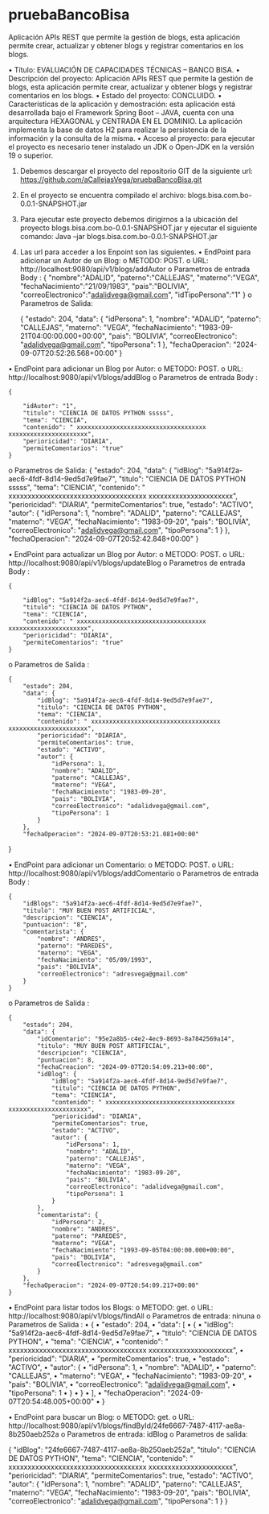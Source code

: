 # pruebaBancoBisa
Aplicación APIs REST que permite la gestión de blogs, esta aplicación permite crear, actualizar y obtener blogs y registrar comentarios en los blogs.


•	Título:  EVALUACIÓN DE CAPACIDADES TÉCNICAS – BANCO BISA.
•	Descripción del proyecto: Aplicación APIs REST que permite la gestión de blogs, esta aplicación permite crear, actualizar y obtener blogs y registrar comentarios en los blogs.
•	Estado del proyecto: CONCLUIDO.
•	Características de la aplicación y demostración: esta aplicación está desarrollada bajo el Framework Spring Boot – JAVA, cuenta con una arquitectura HEXAGONAL y CENTRADA EN EL DOMINIO.  La aplicación implementa la base de datos H2 para realizar la persistencia de la información y la consulta de la misma.
•	Acceso al proyecto: para ejecutar el proyecto es necesario tener instalado un JDK o Open-JDK en la versión 19 o superior. 
1.	Debemos descargar el proyecto del repositorio GIT de la siguiente url:
      https://github.com/aCallejasVega/pruebaBancoBisa.git
2.	En el proyecto se encuentra compilado el archivo:
      blogs.bisa.com.bo-0.0.1-SNAPSHOT.jar
3.	Para ejecutar este proyecto debemos dirigirnos a la ubicación del proyecto blogs.bisa.com.bo-0.0.1-SNAPSHOT.jar y ejecutar el siguiente comando:
               Java –jar blogs.bisa.com.bo-0.0.1-SNAPSHOT.jar
4.	Las url para acceder a los Enpoint son las siguientes.
•	EndPoint para adicionar un Autor de un Blog:
o	METODO: POST.
o	URL: http://localhost:9080/api/v1/blogs/addAutor
o	Parametros de entrada Body : 
             {
	    "nombre":"ADALID",
	    "paterno":"CALLEJAS",
	    "materno":"VEGA",
	    "fechaNacimiento":"21/09/1983",
	    "pais":"BOLIVIA",
	    "correoElectronico":"adalidvega@gmail.com",
	    "idTipoPersona":"1"
	}
o	Parametros de Salida: 

	{
	    "estado": 204,
	    "data": {
        	"idPersona": 1,
	        "nombre": "ADALID",
        	"paterno": "CALLEJAS",
	        "materno": "VEGA",
        	"fechaNacimiento": "1983-09-21T04:00:00.000+00:00",
	        "pais": "BOLIVIA",
        	"correoElectronico": "adalidvega@gmail.com",
	        "tipoPersona": 1
	    },
	    "fechaOperacion": "2024-09-07T20:52:26.568+00:00"
	}




•	EndPoint para adicionar un Blog por Autor:
o	METODO: POST.
o	URL: http://localhost:9080/api/v1/blogs/addBlog
o	Parametros de entrada Body : 

	{
    
	    "idAutor": "1",
	    "titulo": "CIENCIA DE DATOS PYTHON sssss",
	    "tema": "CIENCIA",
	    "contenido": " xxxxxxxxxxxxxxxxxxxxxxxxxxxxxxxxxxxx xxxxxxxxxxxxxxxxxxxxxx",
	    "perioricidad": "DIARIA",
	    "permiteComentarios": "true"
	}

o	Parametros de Salida: 
		{
    	"estado": 204,
	    "data": {
        	"idBlog": "5a914f2a-aec6-4fdf-8d14-9ed5d7e9fae7",
	        "titulo": "CIENCIA DE DATOS PYTHON sssss",
        	"tema": "CIENCIA",
	        "contenido": " xxxxxxxxxxxxxxxxxxxxxxxxxxxxxxxxxxxx xxxxxxxxxxxxxxxxxxxxxx",
        	"perioricidad": "DIARIA",
	        "permiteComentarios": true,
        	"estado": "ACTIVO",
	        "autor": {
        	    "idPersona": 1,
	            "nombre": "ADALID",
        	    "paterno": "CALLEJAS",
	            "materno": "VEGA",
        	    "fechaNacimiento": "1983-09-20",
	            "pais": "BOLIVIA",
        	    "correoElectronico": "adalidvega@gmail.com",
	            "tipoPersona": 1
        	}
	    },
	    "fechaOperacion": "2024-09-07T20:52:42.848+00:00"
	}
 




•	EndPoint para actualizar un Blog por Autor:
o	METODO: POST.
o	URL: http://localhost:9080/api/v1/blogs/updateBlog
o	Parametros de entrada Body : 

	{
    
	    "idBlog": "5a914f2a-aec6-4fdf-8d14-9ed5d7e9fae7",
	    "titulo": "CIENCIA DE DATOS PYTHON",
	    "tema": "CIENCIA",
	    "contenido": " xxxxxxxxxxxxxxxxxxxxxxxxxxxxxxxxxxxx xxxxxxxxxxxxxxxxxxxxxx",
	    "perioricidad": "DIARIA",
	    "permiteComentarios": "true"
	}



o	Parametros de Salida : 


	{
	    "estado": 204,
	    "data": {
        	"idBlog": "5a914f2a-aec6-4fdf-8d14-9ed5d7e9fae7",
	        "titulo": "CIENCIA DE DATOS PYTHON",
        	"tema": "CIENCIA",
	        "contenido": " xxxxxxxxxxxxxxxxxxxxxxxxxxxxxxxxxxxx xxxxxxxxxxxxxxxxxxxxxx",
        	"perioricidad": "DIARIA",
	        "permiteComentarios": true,
        	"estado": "ACTIVO",
	        "autor": {
        	    "idPersona": 1,
	            "nombre": "ADALID",
        	    "paterno": "CALLEJAS",
	            "materno": "VEGA",
        	    "fechaNacimiento": "1983-09-20",
	            "pais": "BOLIVIA",
        	    "correoElectronico": "adalidvega@gmail.com",
	            "tipoPersona": 1
        	}
	    },
	    "fechaOperacion": "2024-09-07T20:53:21.081+00:00"
}






•	EndPoint para adicionar un Comentario:
o	METODO: POST.
o	URL: http://localhost:9080/api/v1/blogs/addComentario
o	Parametros de entrada Body : 

	{
	    "idBlogs": "5a914f2a-aec6-4fdf-8d14-9ed5d7e9fae7",
	    "titulo": "MUY BUEN POST ARTIFICIAL",
	    "descripcion": "CIENCIA",    
	    "puntuacion": "8",
	    "comentarista": {
        	"nombre": "ANDRES",
	        "paterno": "PAREDES",
        	"materno": "VEGA",
	        "fechaNacimiento": "05/09/1993",
        	"pais": "BOLIVIA",
	        "correoElectronico": "adresvega@gmail.com"       
    	}
	}


o	Parametros de Salida :


	{
	    "estado": 204,
	    "data": {
        	"idComentario": "95e2a8b5-c4e2-4ec9-8693-8a7842569a14",
	        "titulo": "MUY BUEN POST ARTIFICIAL",
        	"descripcion": "CIENCIA",
	        "puntuacion": 8,
        	"fechaCreacion": "2024-09-07T20:54:09.213+00:00",
	        "idBlog": {
        	    "idBlog": "5a914f2a-aec6-4fdf-8d14-9ed5d7e9fae7",
	            "titulo": "CIENCIA DE DATOS PYTHON",
        	    "tema": "CIENCIA",
	            "contenido": " xxxxxxxxxxxxxxxxxxxxxxxxxxxxxxxxxxxx xxxxxxxxxxxxxxxxxxxxxx",
        	    "perioricidad": "DIARIA",
	            "permiteComentarios": true,
        	    "estado": "ACTIVO",
	            "autor": {
        	        "idPersona": 1,
                	"nombre": "ADALID",
	                "paterno": "CALLEJAS",
        	        "materno": "VEGA",
                	"fechaNacimiento": "1983-09-20",
	                "pais": "BOLIVIA",
        	        "correoElectronico": "adalidvega@gmail.com",
                	"tipoPersona": 1
	            }
        	},
	        "comentarista": {
        	    "idPersona": 2,
	            "nombre": "ANDRES",
        	    "paterno": "PAREDES",
	            "materno": "VEGA",
        	    "fechaNacimiento": "1993-09-05T04:00:00.000+00:00",
	            "pais": "BOLIVIA",
        	    "correoElectronico": "adresvega@gmail.com"
        	}
    	},
	    "fechaOperacion": "2024-09-07T20:54:09.217+00:00"
	}




•	EndPoint para listar todos los Blogs:
o	METODO: get.
o	URL: http://localhost:9080/api/v1/blogs/findAll
o	Parametros de entrada: ninuna 
o	Parametros de Salida :
•	{
•	    "estado": 204,
•	    "data": [
•	        {
•	            "idBlog": "5a914f2a-aec6-4fdf-8d14-9ed5d7e9fae7",
•	            "titulo": "CIENCIA DE DATOS PYTHON",
•	            "tema": "CIENCIA",
•	            "contenido": " xxxxxxxxxxxxxxxxxxxxxxxxxxxxxxxxxxxx xxxxxxxxxxxxxxxxxxxxxx",
•	            "perioricidad": "DIARIA",
•	            "permiteComentarios": true,
•	            "estado": "ACTIVO",
•	            "autor": {
•	                "idPersona": 1,
•	                "nombre": "ADALID",
•	                "paterno": "CALLEJAS",
•	                "materno": "VEGA",
•	                "fechaNacimiento": "1983-09-20",
•	                "pais": "BOLIVIA",
•	                "correoElectronico": "adalidvega@gmail.com",
•	                "tipoPersona": 1
•	            }
•	        }
•	    ],
•	    "fechaOperacion": "2024-09-07T20:54:48.005+00:00"
•	}


•	EndPoint para buscar un Blog:
o	METODO: get.
o	URL: http://localhost:9080/api/v1/blogs/findById/24fe6667-7487-4117-ae8a-8b250aeb252a
o	Parametros de entrada: idBlog 
o	Parametros de salida: 

{
    "idBlog": "24fe6667-7487-4117-ae8a-8b250aeb252a",
    "titulo": "CIENCIA DE DATOS PYTHON",
    "tema": "CIENCIA",
    "contenido": " xxxxxxxxxxxxxxxxxxxxxxxxxxxxxxxxxxxx xxxxxxxxxxxxxxxxxxxxxx",
    "perioricidad": "DIARIA",
    "permiteComentarios": true,
    "estado": "ACTIVO",
    "autor": {
        "idPersona": 1,
        "nombre": "ADALID",
        "paterno": "CALLEJAS",
        "materno": "VEGA",
        "fechaNacimiento": "1983-09-20",
        "pais": "BOLIVIA",
        "correoElectronico": "adalidvega@gmail.com",
        "tipoPersona": 1
    }
}


